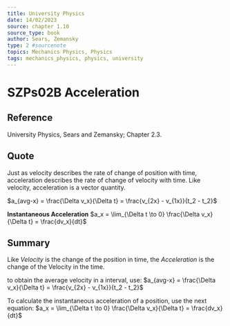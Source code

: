 ```yaml
---
title: University Physics
date: 14/02/2023
source: chapter 1.10
source_type: book 
author: Sears, Zemansky
type: 2 #sourcenote
topics: Mechanics Physics, Physics
tags: mechanics_physics, physics, university
---
```

# SZPs02B Acceleration

## **Reference**
University Physics, Sears and Zemansky; Chapter 2.3.

## **Quote**
Just as velocity describes the rate of change of position with time, acceleration describes the rate of change of velocity with time. Like velocity, acceleration is a vector quantity. 

$a_{avg-x} = \frac{\Delta v_x}{\Delta t} = \frac{v_{2x} - v_{1x}}{t_2 - t_2}$

**Instantaneous Acceleration**
$a_x = \lim_{\Delta t \to 0} \frac{\Delta v_x}{\Delta t} = \frac{dv_x}{dt}$

## **Summary**
Like *Velocity* is the change of the position in time, the *Acceleration* is the change of the Velocity in the time.

to obtain the average velocity in a interval, use:
$a_{avg-x} = \frac{\Delta v_x}{\Delta t} = \frac{v_{2x} - v_{1x}}{t_2 - t_2}$

To calculate the instantaneous acceleration of a position, use the next equation:
$a_x = \lim_{\Delta t \to 0} \frac{\Delta v_x}{\Delta t} = \frac{dv_x}{dt}$